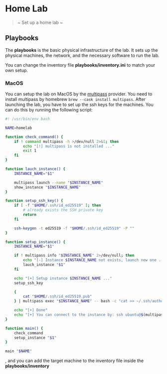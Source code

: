 # Home Lab

> ~ Set up a home lab ~

## Playbooks

The **playbooks** is the basic physical infrastructure of the lab. It sets up the
physical machines, the network, and the necessary software to run the lab.

You can change the inventory file **playbooks/inventory.ini** to match your own setup.

### MacOS

You can setup the lab on MacOS by the [multipass][0] provider. You need to install
multipass by homebrew `brew --cask install multipass`. After launching the lab, you
have to set up the ssh keys for the machines. You can do this by running the
following script:

```bash
#! /usr/bin/env bash

NAME=homelab

function check_command() {
	if ! command multipass -h >/dev/null 2>&1; then
		echo "[!] multipass is not installed ..."
		exit 1
	fi
}

function lauch_instance() {
	INSTANCE_NAME="$1"

	multipass launch --name "$INSTANCE_NAME"
	show_instance "$INSTANCE_NAME"
}

function setup_ssh_key() {
	if [ -f "$HOME/.ssh/id_ed25519" ]; then
		# already exists the SSH private key
		return
	fi

	ssh-keygen -t ed25519 -f "$HOME/.ssh/id_ed25519" -P ""
}

function setup_instance() {
	INSTANCE_NAME="$1"

	if ! multipass info "$INSTANCE_NAME" 2>/dev/null; then
		echo "[-] Instance $INSTANCE_NAME not exists, launch new one ..."
		lauch_instance "$1"
	fi

	echo "[+] Setup instance $INSTANCE_NAME ..."
	setup_ssh_key

	{
		cat "$HOME/.ssh/id_ed25519.pub"
	} | multipass exec "$INSTANCE_NAME" -- bash -c "cat >> ~/.ssh/authorized_keys"

	echo "[+] Done"
	echo "[+] You can connect to the instance by: ssh ubuntu@$(multipass info "$INSTANCE_NAME" | grep IPv4 | awk '{print $2}')"
}

function main() {
	check_command
	setup_instance "$1"
}

main "$NAME"
```

, and you can add the target machine to the inventory file inside the **playbooks/inventory**

[0]: https://multipass.run/

